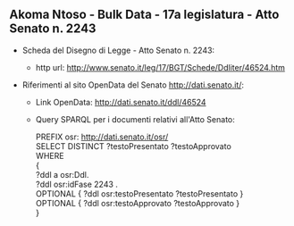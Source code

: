 ## Akoma Ntoso - Bulk Data - 17a legislatura - Atto Senato n. 2243 ##

* Scheda del Disegno di Legge - Atto Senato n. 2243:
	* http url: http://www.senato.it/leg/17/BGT/Schede/Ddliter/46524.htm

* Riferimenti al sito OpenData del Senato http://dati.senato.it/:
	* Link OpenData: http://dati.senato.it/ddl/46524
	* Query SPARQL per i documenti relativi all'Atto Senato:

        PREFIX osr: <http://dati.senato.it/osr/>  
		SELECT DISTINCT ?testoPresentato ?testoApprovato  
		WHERE  
		{  
		    ?ddl a osr:Ddl.  
		    ?ddl osr:idFase 2243 .  
		    OPTIONAL { ?ddl osr:testoPresentato ?testoPresentato }  
		    OPTIONAL { ?ddl osr:testoApprovato ?testoApprovato }  
		}
		